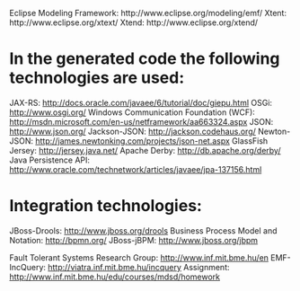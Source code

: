 <p>Eclipse Modeling Framework: http://www.eclipse.org/modeling/emf/
Xtent: http://www.eclipse.org/xtext/
Xtend: http://www.eclipse.org/xtend/</p>

# In the generated code the following technologies are used:
JAX-RS: http://docs.oracle.com/javaee/6/tutorial/doc/giepu.html 
OSGi: http://www.osgi.org/
Windows Communication Foundation (WCF): http://msdn.microsoft.com/en-us/netframework/aa663324.aspx
JSON: http://www.json.org/
Jackson-JSON: http://jackson.codehaus.org/
Newton-JSON: http://james.newtonking.com/projects/json-net.aspx
GlassFish Jersey: http://jersey.java.net/
Apache Derby: http://db.apache.org/derby/
Java Persistence API: http://www.oracle.com/technetwork/articles/javaee/jpa-137156.html

# Integration technologies:
JBoss-Drools: http://www.jboss.org/drools
Business Process Model and Notation: http://bpmn.org/
JBoss-jBPM:  http://www.jboss.org/jbpm

Fault Tolerant Systems Research Group:
 http://www.inf.mit.bme.hu/en 
EMF-IncQuery:
 http://viatra.inf.mit.bme.hu/incquery
Assignment:
 http://www.inf.mit.bme.hu/edu/courses/mdsd/homework


